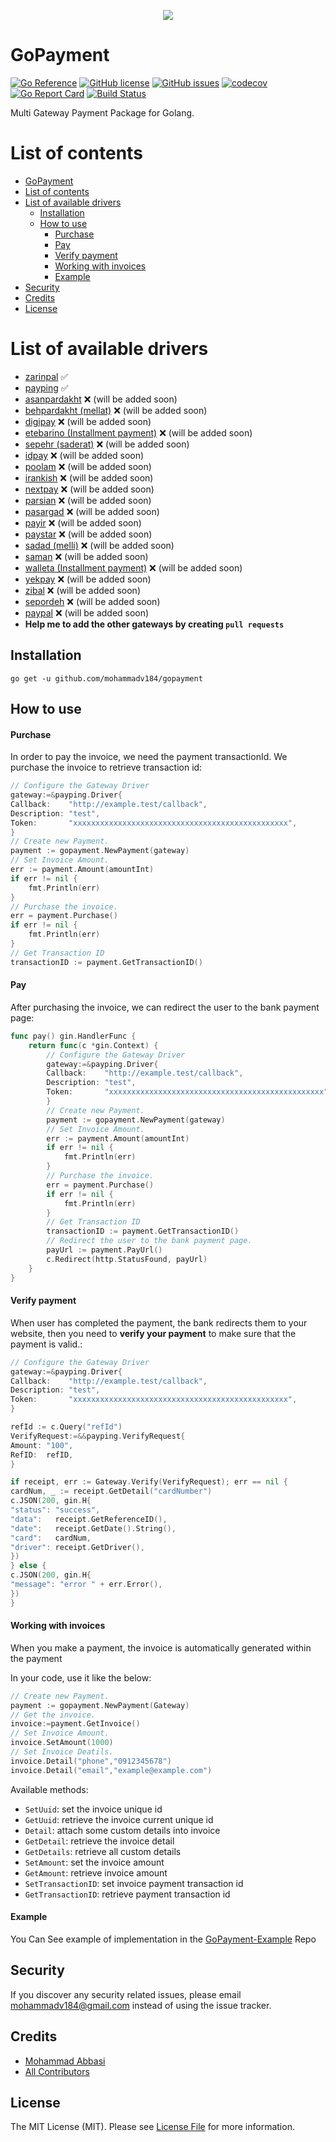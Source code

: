 <p align="center"><img src="golang-logo.png?raw=true"></p>


# GoPayment

[![Go Reference](https://pkg.go.dev/badge/github.com/mohammadv184/gopayment.svg)](https://pkg.go.dev/github.com/mohammadv184/gopayment)
[![GitHub license](https://img.shields.io/github/license/mohammadv184/gopayment)](https://github.com/mohammadv184/gopayment/blob/main/LICENSE)
[![GitHub issues](https://img.shields.io/github/issues/mohammadv184/gopayment)](https://github.com/mohammadv184/gopayment/issues)
[![codecov](https://codecov.io/gh/mohammadv184/gopayment/branch/main/graph/badge.svg?token=VO7KKJTIU2)](https://codecov.io/gh/mohammadv184/gopayment)
[![Go Report Card](https://goreportcard.com/badge/github.com/mohammadv184/gopayment)](https://goreportcard.com/report/github.com/mohammadv184/gopayment)
[![Build Status](https://app.travis-ci.com/mohammadv184/gopayment.svg?branch=main)](https://app.travis-ci.com/mohammadv184/gopayment)

Multi Gateway Payment Package for Golang.

# List of contents

- [GoPayment](#gopayment)
- [List of contents](#list-of-contents)
- [List of available drivers](#list-of-available-drivers)
    - [Installation](#Installation)
    - [How to use](#how-to-use)
        - [Purchase](#purchase)
        - [Pay](#pay)
        - [Verify payment](#verify-payment)
        - [Working with invoices](#working-with-invoices)
        - [Example](#example)
- [Security](#security)
- [Credits](#credits)
- [License](#license)

# List of available drivers
- [zarinpal](https://www.zarinpal.com/) :white_check_mark:
- [payping](https://www.payping.ir/) :white_check_mark:
- [asanpardakht](https://asanpardakht.ir/) :x: (will be added soon)
- [behpardakht (mellat)](http://www.behpardakht.com/) :x: (will be added soon)
- [digipay](https://www.mydigipay.com/) :x: (will be added soon)
- [etebarino (Installment payment)](https://etebarino.com/) :x: (will be added soon)
- [sepehr (saderat)](https://www.sepehrpay.com/) :x: (will be added soon)
- [idpay](https://idpay.ir/) :x: (will be added soon)
- [poolam](https://poolam.ir/) :x: (will be added soon)
- [irankish](http://irankish.com/) :x: (will be added soon)
- [nextpay](https://nextpay.ir/) :x: (will be added soon)
- [parsian](https://www.pec.ir/) :x: (will be added soon)
- [pasargad](https://bpi.ir/) :x: (will be added soon)
- [payir](https://pay.ir/) :x: (will be added soon)
- [paystar](http://paystar.ir/) :x: (will be added soon)
- [sadad (melli)](https://sadadpsp.ir/) :x: (will be added soon)
- [saman](https://www.sep.ir) :x: (will be added soon)
- [walleta (Installment payment)](https://walleta.ir/) :x: (will be added soon)
- [yekpay](https://yekpay.com/) :x: (will be added soon)
- [zibal](https://www.zibal.ir/) :x: (will be added soon)
- [sepordeh](https://sepordeh.com/) :x: (will be added soon)
- [paypal](http://www.paypal.com/) :x: (will be added soon)
- **Help me to add the other gateways by creating `pull requests`**

## Installation

```
go get -u github.com/mohammadv184/gopayment
```

## How to use


#### Purchase
In order to pay the invoice, we need the payment transactionId.
We purchase the invoice to retrieve transaction id:
```go
// Configure the Gateway Driver
gateway:=&payping.Driver{
Callback:    "http://example.test/callback",
Description: "test",
Token:       "xxxxxxxxxxxxxxxxxxxxxxxxxxxxxxxxxxxxxxxxxxxxxxxx",
}
// Create new Payment.
payment := gopayment.NewPayment(gateway)
// Set Invoice Amount.
err := payment.Amount(amountInt)
if err != nil {
    fmt.Println(err)
}
// Purchase the invoice.
err = payment.Purchase()
if err != nil {
    fmt.Println(err)
}
// Get Transaction ID
transactionID := payment.GetTransactionID()
```
#### Pay
After purchasing the invoice, we can redirect the user to the bank payment page:
```go
func pay() gin.HandlerFunc {
    return func(c *gin.Context) {
        // Configure the Gateway Driver
        gateway:=&payping.Driver{
        Callback:    "http://example.test/callback",
        Description: "test",
        Token:       "xxxxxxxxxxxxxxxxxxxxxxxxxxxxxxxxxxxxxxxxxxxxxxxx",
        }
        // Create new Payment.
        payment := gopayment.NewPayment(gateway)
        // Set Invoice Amount.
        err := payment.Amount(amountInt)
        if err != nil {
            fmt.Println(err)
        }
        // Purchase the invoice.
        err = payment.Purchase()
        if err != nil {
            fmt.Println(err)
        }
        // Get Transaction ID
        transactionID := payment.GetTransactionID()
        // Redirect the user to the bank payment page.
        payUrl := payment.PayUrl()
		c.Redirect(http.StatusFound, payUrl)
	}
}

```
#### Verify payment

When user has completed the payment, the bank redirects them to your website, then you need to **verify your payment** to make sure that the payment is valid.:
```go
// Configure the Gateway Driver
gateway:=&payping.Driver{
Callback:    "http://example.test/callback",
Description: "test",
Token:       "xxxxxxxxxxxxxxxxxxxxxxxxxxxxxxxxxxxxxxxxxxxxxxxx",
}

refId := c.Query("refId")
VerifyRequest:=&&payping.VerifyRequest{
Amount: "100",
RefID:  refID,
}

if receipt, err := Gateway.Verify(VerifyRequest); err == nil {
cardNum, _ := receipt.GetDetail("cardNumber")
c.JSON(200, gin.H{
"status": "success",
"data":   receipt.GetReferenceID(),
"date":   receipt.GetDate().String(),
"card":   cardNum,
"driver": receipt.GetDriver(),
})
} else {
c.JSON(200, gin.H{
"message": "error " + err.Error(),
})
}
```
#### Working with invoices

When you make a payment, the invoice is automatically generated within the payment


In your code, use it like the below:
```go
// Create new Payment.
payment := gopayment.NewPayment(Gateway)
// Get the invoice.
invoice:=payment.GetInvoice()
// Set Invoice Amount.
invoice.SetAmount(1000)
// Set Invoice Deatils.
invoice.Detail("phone","0912345678")
invoice.Detail("email","example@example.com")

```
Available methods:

- `SetUuid`: set the invoice unique id
- `GetUuid`: retrieve the invoice current unique id
- `Detail`: attach some custom details into invoice
- `GetDetail`: retrieve the invoice detail
- `GetDetails`: retrieve all custom details
- `SetAmount`: set the invoice amount
- `GetAmount`: retrieve invoice amount
- `SetTransactionID`: set invoice payment transaction id
- `GetTransactionID`: retrieve payment transaction id

#### Example
You Can See example of implementation in the [GoPayment-Example](https://github.com/mohammadv184/gopayment-example) Repo
## Security

If you discover any security related issues, please email mohammadv184@gmail.com instead of using the issue tracker.

## Credits

- [Mohammad Abbasi](https://github.com/mohammadv184)
- [All Contributors](../../contributors)

## License

The MIT License (MIT). Please see [License File](LICENSE) for more information.
